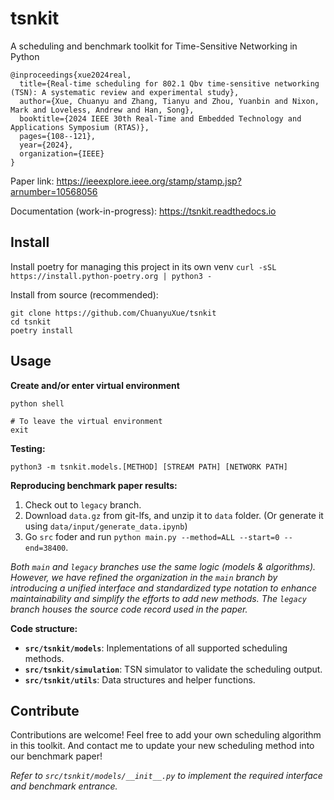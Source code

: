 # tsnkit

A scheduling and benchmark toolkit for Time-Sensitive Networking in Python

```
@inproceedings{xue2024real,
  title={Real-time scheduling for 802.1 Qbv time-sensitive networking (TSN): A systematic review and experimental study},
  author={Xue, Chuanyu and Zhang, Tianyu and Zhou, Yuanbin and Nixon, Mark and Loveless, Andrew and Han, Song},
  booktitle={2024 IEEE 30th Real-Time and Embedded Technology and Applications Symposium (RTAS)},
  pages={108--121},
  year={2024},
  organization={IEEE}
}
```
Paper link: https://ieeexplore.ieee.org/stamp/stamp.jsp?arnumber=10568056

Documentation (work-in-progress): https://tsnkit.readthedocs.io

## Install

Install poetry for managing this project in its own venv
`curl -sSL https://install.python-poetry.org | python3 -`

Install from source (recommended):

```
git clone https://github.com/ChuanyuXue/tsnkit
cd tsnkit
poetry install
```


## Usage

**Create and/or enter virtual environment**
```
python shell

# To leave the virtual environment
exit
```

**Testing:**

```
python3 -m tsnkit.models.[METHOD] [STREAM PATH] [NETWORK PATH]
```
**Reproducing benchmark paper results:**

1. Check out to `legacy` branch.
2. Download `data.gz` from git-lfs, and unzip it to `data` folder. (Or generate it using `data/input/generate_data.ipynb`)
3. Go `src` foder and run `python main.py --method=ALL --start=0 --end=38400`.

*Both `main` and `legacy` branches use the same logic (models & algorithms). However, we have refined the organization in the `main` branch by introducing a unified interface and standardized type notation to enhance maintainability and simplify the efforts to add new methods. The `legacy` branch houses the source code record used in the paper.*

**Code structure:**


- **`src/tsnkit/models`**: Inplementations of all supported scheduling methods.
- **`src/tsnkit/simulation`**: TSN simulator to validate the scheduling output.
- **`src/tsnkit/utils`**: Data structures and helper functions.

## Contribute

Contributions are welcome! Feel free to add your own scheduling algorithm in this toolkit. And contact me to update your new scheduling method into our benchmark paper!

*Refer to `src/tsnkit/models/__init__.py` to implement the required interface and benchmark entrance.*
